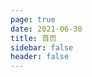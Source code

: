 ```yaml
---
page: true
date: 2021-06-30
title: 首页
sidebar: false
header: false
---
```


<script setup>
import BlogList from "./.vitepress/theme/components/BlogList.vue";
import { useData } from "vitepress";
const { theme } = useData();
const { posts } = theme.value;
</script>
<BlogList :posts="posts"/>

